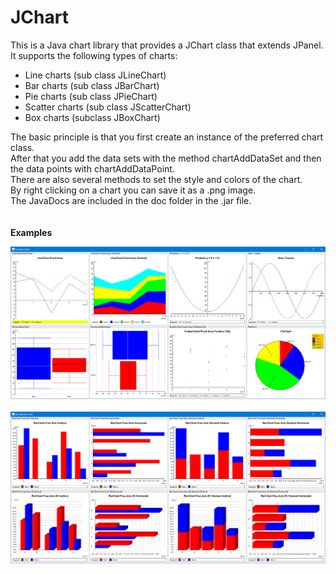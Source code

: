 <!--
 /********************************************************************************
 *                                                                               *
 * Copyright (C) 2022 Mees Mosseveld, Ouderkerk aan den IJssel, The Netherlands. *
 *                                                                               *
 * The JChart library is free software.                                          *
 * The JChart library is distributed in the hope that it will be useful, but     *
 * WITHOUT ANY WARRANTY; without even the implied warranty of MERCHANTABILITY    *
 * or FITNESS FOR A PARTICULAR PURPOSE.                                          *
 *                                                                               *
 * This file is part of the JChart library.                                      *
 *                                                                               *
 ********************************************************************************/
 -->

# JChart
This is a Java chart library that provides a JChart class that extends JPanel.<br>
It supports the following types of charts:

- Line charts (sub class JLineChart)
- Bar charts (sub class JBarChart)
- Pie charts (sub class JPieChart)
- Scatter charts (sub class JScatterChart)
- Box charts (subclass JBoxChart)

The basic principle is that you first create an instance of the preferred chart class.<br>
After that you add the data sets with the method chartAddDataSet and then the data points with chartAddDataPoint.<br>
There are also several methods to set the style and colors of the chart.<br>
By right clicking on a chart you can save it as a .png image.<br>
The JavaDocs are included in the doc folder in the .jar file.<br>
<br>
<br>
**Examples**

<img src="JChart Examples 1.png" alt="JChart Examples" title="JChart Examples 2" />
<br>
<br>
<img src="JChart Examples 2.png" alt="JChart Examples" title="JChart Examples 2" />